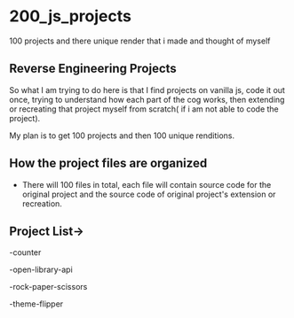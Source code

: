# 200_js_projects
100 projects and there unique render that i made and thought of myself

## Reverse Engineering Projects
So what I am trying to do here is that I find projects on vanilla js, code it out once, trying to understand
how each part of the cog works, then extending or recreating that project myself from scratch( if i am not able
to code the project).

My plan is to get 100 projects and then 100 unique renditions.

## How the project files are organized
- There will 100 files in total, each file will contain source code for the original project
and the source code of original project's extension or recreation. 

## Project List->

-counter

-open-library-api

-rock-paper-scissors

-theme-flipper

